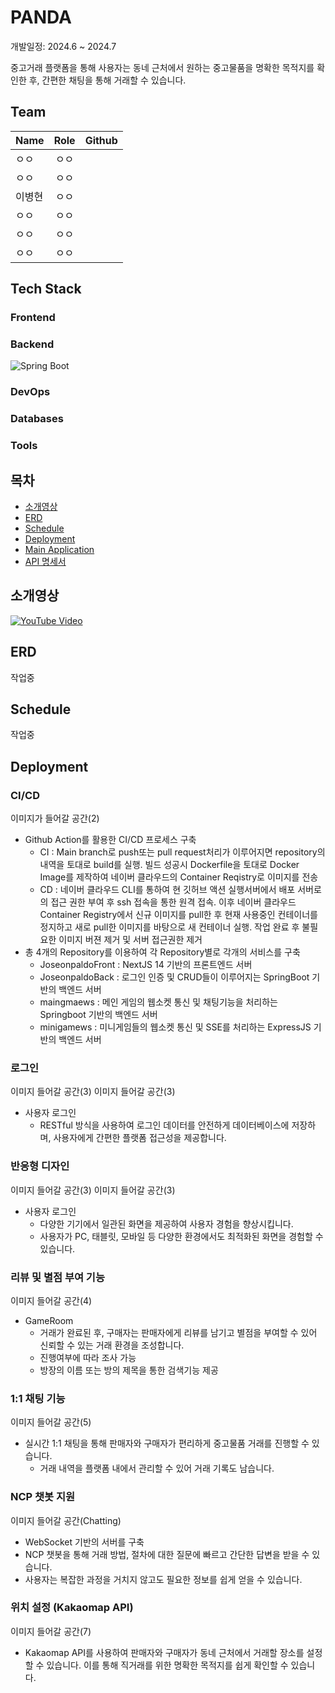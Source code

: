 # PANDA
개발일정: 2024.6 ~ 2024.7


중고거래 플랫폼을 통해 사용자는 동네 근처에서 원하는 중고물품을 명확한 목적지를 확인한 후, 간편한 채팅을 통해 거래할 수 있습니다.  

## Team
| Name | Role | Github |
| :--- | :---: | :--- |
| ㅇㅇ | ㅇㅇ |  |
| ㅇㅇ | ㅇㅇ |  |
| 이병현 | ㅇㅇ |  |
| ㅇㅇ | ㅇㅇ |  |
| ㅇㅇ | ㅇㅇ |  |
| ㅇㅇ |ㅇㅇ |  |


## Tech Stack
### Frontend

### Backend
![Spring Boot](https://img.shields.io/badge/-Spring%20Boot-6DB33F?style=flat-square&logo=springboot&logoColor=white)

### DevOps

### Databases

### Tools


## 목차
- [소개영상](#소개영상)
- [ERD](#erd)
- [Schedule](#schedule)
- [Deployment](#deployment)
- [Main Application](#main-application)
- [API 명세서](#api-명세서)

## 소개영상
[![YouTube Video](https://private-user-images.githubusercontent.com/133863078/371852448-457b3030-85ee-4c2e-9a6a-bc70ee3bf98e.png?jwt=eyJhbGciOiJIUzI1NiIsInR5cCI6IkpXVCJ9.eyJpc3MiOiJnaXRodWIuY29tIiwiYXVkIjoicmF3LmdpdGh1YnVzZXJjb250ZW50LmNvbSIsImtleSI6ImtleTUiLCJleHAiOjE3Mjc2MTE2OTcsIm5iZiI6MTcyNzYxMTM5NywicGF0aCI6Ii8xMzM4NjMwNzgvMzcxODUyNDQ4LTQ1N2IzMDMwLTg1ZWUtNGMyZS05YTZhLWJjNzBlZTNiZjk4ZS5wbmc_WC1BbXotQWxnb3JpdGhtPUFXUzQtSE1BQy1TSEEyNTYmWC1BbXotQ3JlZGVudGlhbD1BS0lBVkNPRFlMU0E1M1BRSzRaQSUyRjIwMjQwOTI5JTJGdXMtZWFzdC0xJTJGczMlMkZhd3M0X3JlcXVlc3QmWC1BbXotRGF0ZT0yMDI0MDkyOVQxMjAzMTdaJlgtQW16LUV4cGlyZXM9MzAwJlgtQW16LVNpZ25hdHVyZT1kMDQ1N2QzYmY4YjI3MGNhOTNmNTk3NTM1ZWIxMGI0MTdkM2Q3NGY2ZDQ3MjFjZjI2NTI5Mjk0MGQwNmYwZmU5JlgtQW16LVNpZ25lZEhlYWRlcnM9aG9zdCJ9.ZOmSmu0x03be_uAMkh8yfVbEl4uNM2OLM2LSCAnY0WI)](https://www.youtube.com/watch?v=jMFjW18qeZ4)

## ERD
작업중

## Schedule
작업중

## Deployment
### CI/CD
이미지가 들어갈 공간(2)
- Github Action를 활용한 CI/CD 프로세스 구축
  - CI : Main branch로 push또는 pull request처리가 이루어지면 repository의 내역을 토대로 build를 실행. 빌드 성공시 Dockerfile을 토대로 Docker Image를 제작하여 네이버 클라우드의 Container Reqistry로 이미지를 전송
  - CD : 네이버 클라우드 CLI를 통하여 현 깃허브 액션 실행서버에서 배포 서버로의 접근 권한 부여 후 ssh 접속을 통한 원격 접속. 이후 네이버 클라우드 Container Registry에서 신규 이미지를 pull한 후 현재 사용중인 컨테이너를 정지하고 새로 pull한 이미지를 바탕으로 새 컨테이너 실행. 작업 완료 후 불필요한 이미지 버젼 제거 및 서버 접근권한 제거
- 총 4개의 Repository를 이용하여 각 Repository별로 각개의 서비스를 구축
  - JoseonpaldoFront  : NextJS 14 기반의 프론트엔드 서버
  - JoseonpaldoBack   : 로그인 인증 및 CRUD들이 이루어지는 SpringBoot 기반의 백엔드 서버
  - maingmaews        : 메인 게임의 웹소켓 통신 및 채팅기능을 처리하는 Springboot 기반의 백엔드 서버
  - minigamews        : 미니게임들의 웹소켓 통신 및 SSE를 처리하는 ExpressJS 기반의 백엔드 서버

### 로그인
이미지 들어갈 공간(3)
이미지 들어갈 공간(3)
- 사용자 로그인
  -   RESTful 방식을 사용하여 로그인 데이터를 안전하게 데이터베이스에 저장하며, 사용자에게 간편한 플랫폼 접근성을 제공합니다.

### 반응형 디자인
이미지 들어갈 공간(3)
이미지 들어갈 공간(3)
- 사용자 로그인
  -   다양한 기기에서 일관된 화면을 제공하여 사용자 경험을 향상시킵니다.  
  -   사용자가 PC, 태블릿, 모바일 등 다양한 환경에서도 최적화된 화면을 경험할 수 있습니다.
 
### 리뷰 및 별점 부여 기능
이미지 들어갈 공간(4)
- GameRoom
  - 거래가 완료된 후, 구매자는 판매자에게 리뷰를 남기고 별점을 부여할 수 있어 신뢰할 수 있는 거래 환경을 조성합니다.
  - 진행여부에 따라 조사 가능
  - 방장의 이름 또는 방의 제목을 통한 검색기능 제공

### 1:1 채팅 기능
이미지 들어갈 공간(5)
- 실시간 1:1 채팅을 통해 판매자와 구매자가 편리하게 중고물품 거래를 진행할 수 있습니다.
  - 거래 내역을 플랫폼 내에서 관리할 수 있어 거래 기록도 남습니다.

### NCP 챗봇 지원
이미지 들어갈 공간(Chatting)
- WebSocket 기반의 서버를 구축
- NCP 챗봇을 통해 거래 방법, 절차에 대한 질문에 빠르고 간단한 답변을 받을 수 있습니다.
- 사용자는 복잡한 과정을 거치지 않고도 필요한 정보를 쉽게 얻을 수 있습니다.

### 위치 설정 (Kakaomap API)
이미지 들어갈 공간(7)
- Kakaomap API를 사용하여 판매자와 구매자가 동네 근처에서 거래할 장소를 설정할 수 있습니다. 이를 통해 직거래를 위한 명확한 목적지를 쉽게 확인할 수 있습니다.
